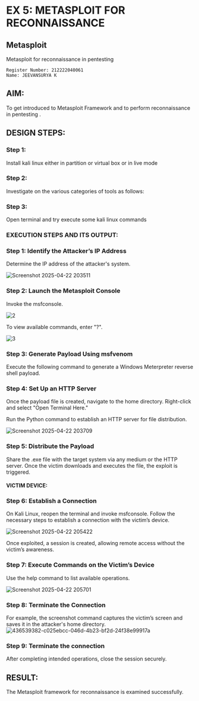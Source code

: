 # EX 5: METASPLOIT FOR RECONNAISSANCE
## Metasploit
Metasploit for reconnaissance in pentesting
```
Register Number: 212222040061
Name: JEEVANSURYA K
```

## AIM:

To get introduced to Metasploit Framework and to  perform reconnaissance  in pentesting .

## DESIGN STEPS:

### Step 1:

Install kali linux either in partition or virtual box or in live mode

### Step 2:

Investigate on the various categories of tools as follows:

### Step 3:

Open terminal and try execute some kali linux commands

### EXECUTION STEPS AND ITS OUTPUT:
### Step 1: Identify the Attacker’s IP Address
Determine the IP address of the attacker's system.

![Screenshot 2025-04-22 203511](https://github.com/user-attachments/assets/32bb5b09-fb06-4802-a41d-495646ee9d48)




### Step 2: Launch the Metasploit Console
Invoke the msfconsole.

![2](https://github.com/user-attachments/assets/49777379-4743-4ee3-92c7-fb021211b755)



To view available commands, enter "?".

![3](https://github.com/user-attachments/assets/56213509-8935-45da-9e1e-9e9354edffaa)



### Step 3: Generate Payload Using msfvenom
Execute the following command to generate a Windows Meterpreter reverse shell payload.





### Step 4: Set Up an HTTP Server
Once the payload file is created, navigate to the home directory. Right-click and select "Open Terminal Here."



Run the Python command to establish an HTTP server for file distribution.

![Screenshot 2025-04-22 203709](https://github.com/user-attachments/assets/869e4796-d0e7-402e-8cf3-c0eaa1013b6f)


### Step 5: Distribute the Payload
Share the .exe file with the target system via any medium or the HTTP server.
Once the victim downloads and executes the file, the exploit is triggered.
#### VICTIM DEVICE:





### Step 6: Establish a Connection
On Kali Linux, reopen the terminal and invoke msfconsole.
Follow the necessary steps to establish a connection with the victim’s device.

![Screenshot 2025-04-22 205422](https://github.com/user-attachments/assets/4217b8dd-dc89-4bb4-a788-11a846cd212d)



Once exploited, a session is created, allowing remote access without the victim’s awareness.

### Step 7: Execute Commands on the Victim’s Device
Use the help command to list available operations.

![Screenshot 2025-04-22 205701](https://github.com/user-attachments/assets/844b16a1-4a98-4110-9588-4c977eb45a48)



### Step 8: Terminate the Connection
For example, the screenshot command captures the victim’s screen and saves it in the attacker's home directory.
![436539382-c025ebcc-046d-4b23-bf2d-24f38e99917a](https://github.com/user-attachments/assets/67c56f55-de44-41d2-b834-125becf63f83)




### Step 9: Terminate the connection
After completing intended operations, close the session securely.



## RESULT:
The Metasploit framework for reconnaissance is  examined successfully.
